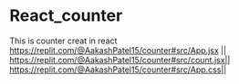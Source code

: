 # React_counter
This is counter creat in react
https://replit.com/@AakashPatel15/counter#src/App.jsx ||
https://replit.com/@AakashPatel15/counter#src/count.jsx||
https://replit.com/@AakashPatel15/counter#src/App.css||
